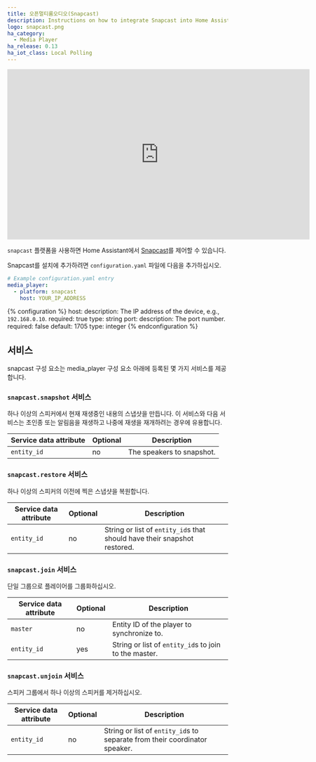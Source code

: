 ```yaml
---
title: 오픈멀티룸오디오(Snapcast)
description: Instructions on how to integrate Snapcast into Home Assistant.
logo: snapcast.png
ha_category:
  - Media Player
ha_release: 0.13
ha_iot_class: Local Polling
---
```


<div class='videoWrapper'>
<iframe width="690" height="388" src="https://www.youtube.com/embed/oA0L4tSvPKk" frameborder="0" allow="accelerometer; autoplay; encrypted-media; gyroscope; picture-in-picture" allowfullscreen></iframe>
</div>

`snapcast` 플랫폼을 사용하면 Home Assistant에서 [Snapcast](https://github.com/badaix/snapcast)를 제어할 수 있습니다.

Snapcast를 설치에 추가하려면 `configuration.yaml` 파일에 다음을 추가하십시오.

```yaml
# Example configuration.yaml entry
media_player:
  - platform: snapcast
    host: YOUR_IP_ADDRESS
```

{% configuration %}
host:
  description: The IP address of the device, e.g., `192.168.0.10`.
  required: true
  type: string
port:
  description: The port number.
  required: false
  default: 1705
  type: integer
{% endconfiguration %}

## 서비스

snapcast 구성 요소는 media_player 구성 요소 아래에 등록된 몇 가지 서비스를 제공합니다.

### `snapcast.snapshot` 서비스

하나 이상의 스피커에서 현재 재생중인 내용의 스냅샷을 만듭니다. 이 서비스와 다음 서비스는 초인종 또는 알림음을 재생하고 나중에 재생을 재개하려는 경우에 유용합니다.

| Service data attribute | Optional | Description |
| ---------------------- | -------- | ----------- |
| `entity_id` | no | The speakers to snapshot.

### `snapcast.restore` 서비스

하나 이상의 스피커의 이전에 찍은 스냅샷을 복원합니다.

| Service data attribute | Optional | Description |
| ---------------------- | -------- | ----------- |
| `entity_id` | no | String or list of `entity_id`s that should have their snapshot restored.

### `snapcast.join` 서비스

단일 그룹으로 플레이어를 그룹화하십시오.

| Service data attribute | Optional | Description |
| ---------------------- | -------- | ----------- |
| `master` | no | Entity ID of the player to synchronize to.
| `entity_id` | yes | String or list of `entity_id`s to join to the master.

### `snapcast.unjoin` 서비스

스피커 그룹에서 하나 이상의 스피커를 제거하십시오.

| Service data attribute | Optional | Description |
| ---------------------- | -------- | ----------- |
| `entity_id` | no | String or list of `entity_id`s to separate from their coordinator speaker.
